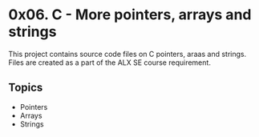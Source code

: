 # 0x06. C - More pointers, arrays and strings
This project contains source code files on C pointers, araas and strings. Files are created as a part of the ALX SE course requirement.

## Topics
* Pointers
* Arrays
* Strings
